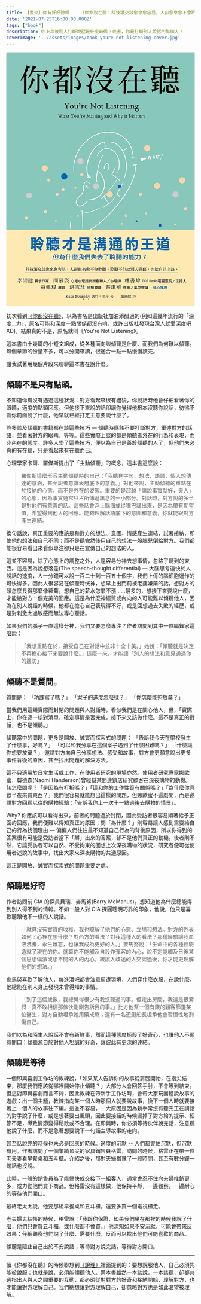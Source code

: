 ```yaml
---
title: 【書介】你有好好聽嗎 –– 《你都沒在聽：科技讓交談愈來愈容易，人卻愈來愈不會聆聽。聆聽不但給別人慰藉，也給自己出路》
date: '2021-07-25T16:00:00.000Z'
tags: ["book"]
description: 你上次被別人打斷說話是什麼時候？或者，你是打斷別人說話的那個人？
coverImage: '../assets/images/book-youre-not-listening-cover.jpg'
---
```


![《你都沒在聽》書封](../assets/images/book-youre-not-listening-cover.jpg)

初次看到[《你都沒在聽》](https://www.books.com.tw/products/0010870927)，以為書名是出版社加油添醋過的(例如這幾年流行的「深度...力」，原名可能和深度一點關係都沒有唷，或許出版社發現台灣人就愛深度吧XD)，結果真的不是，原名就叫《You're Not Listening》。

這本書由十幾篇的小短文組成，從各種面向談傾聽是什麼、而我們為何難以傾聽。每個章節的份量不多，可以分開來讀，很適合一點一點慢慢讀完。

讓我試著用幾個片段來聊聊這本書在說什麼。

## 傾聽不是只有點頭。

不知道你有沒有遇過這種狀況：對方看起來很有禮貌，你說話時他會仔細看著你的眼睛，適度的點頭回應，但他接下來說的話卻讓你覺得他根本沒聽你說話，彷彿不管你前面說了什麼，他早就已經打定主意要說什麼了。

許多談及傾聽的書籍都在談這些技巧 –– 傾聽時應該不要打斷對方，重述對方的話語，並看著對方的眼睛，等等。這些實際上談的都是傾聽者外在的行為和表現，而非內在的態度。許多人學了這些技巧，便以為自己是善於傾聽的人了，但他們未必真的有在聽，只是看起來有在聽而已。

心理學家卡爾．羅傑斯提出了「主動傾聽」的概念，這本書這麼說：

> 羅傑斯這麼形容主動傾聽時的自己：「我聽見字句、想法、語調、個人想傳達的意涵，甚至說者意識表層底下的意義。」對他來說，主動傾聽的重點在於接納的心態，而不是外在的姿態。重要的是超越「請說事實就好，夫人」的心態，因為事實通常只占所傳遞訊息的一小部分。對話時，對方說的多半是對他們有意義的話。這些話會浮上腦海或從嘴巴講出來，是因為帶有期望值，希望得到他人的回應。能夠理解話語底下的意圖和意義，你就能跟對方產生連結。

換句話說，真正重要的應該是和對方的想法、意圖、情感產生連結，試著接納，即使他的想法和自己不同；而不是聽完然後用自己的想法一股腦兒倒給對方。我們都能很容易看出來看似專注卻只是在宣傳自己的想法的人。

這並不容易，除了心態上的調整之外，人還容易分神去想事情，忽略了聽到的東西。這是因為說想落差(The speech-thought differential) –– 大腦思考遠快於人說話的速度，人一分鐘可以說一百二十到一百五十個字，我們上億的腦細胞運作的可快得多。因此人很容易在傾聽時恍神，想早上出門前被老婆嫌棄的話，想對方的頭怎麼長得那麼像蘿蔔，想自己的薪水怎麼不漲......最多的，想接下來要說什麼，才能給對方一個完美的回應。這是為什麼神經質或內向的人可能難以傾聽他人，因為在別人說話的時候，他都在擔心自己表現得不好，或是回想過去失敗的經歷，或是對刺激太過敏感而無法專心聽話。

如果我們的腦子一直這樣分神，我們又要怎麼專注？作者訪問到其中一位編舞家這麼說：

>「我想重點在於，接受自己在對話中並非十全十美。」她說：「傾聽就是決定不再擔心接下來要說什麼。」這麼一來，才能讓「別人的想法和意見通過你的邊防」

## 傾聽不是質問。

質問是：
「功課寫了嗎？」
「案子的進度怎麼樣？」
「你怎麼能夠放棄？」

當我們用這類實際而封閉的問題與人對話時，看似我們是在關心他人，但，「實際上，你在逐一核對清單，確定事情是否完成，接下來又該做什麼。這不是真正的對話，也不是傾聽。」

傾聽當中的問題，更多是開放、誠實而探索式的問題：
「告訴我今天在學校發生了什麼事，好嗎？」
「可以和我分享在這個案子遇到了什麼困難嗎？」
「什麼讓你想要放棄？」
邀請對方向自己分享想法、感受和故事，對方會更願意說出更多事件背後的原因，甚至找出問題的解決方法。

這不只適用於日常生活或工作，在使用者研究的現場亦然。使用者研究專家娜歐蜜．韓德森(Naomi Handerson)曾經幫某間連鎖店研究顧客在深夜購物的動機。該怎麼問呢？「是因為有打折嗎？」「這和你的工作性質有關係嗎？」「為什麼你喜歡半夜來買東西？」我們很容易就能想出這樣的問題，但娜歐蜜不這麼問，而是邀請對方回顧以往的購物經驗：「告訴我你上一次十一點過後去購物的情景」。

Why? 你應該可以看得出來，前者的問題過於封閉，因此受訪者很容易順著給予正面的回應，我們便難以得知真正的原因；問「為什麼？」則容易讓人感到需要給自己的行為找個理由 –– 偏偏人們往往最不知道自己行為的背後原因，所以你得到的答案很有可能是受訪者當下「掰」出來的答案，卻不是他們真正的動機。後者則不然，它讓受訪者可以自然、不受拘束的回想上次深夜購物的狀況，研究者便可從使用者述說的故事中，找出大家來深夜購物的共通原因。

這正是開放、誠實而探索式的問題重要之處。

## 傾聽是好奇

作者訪問前 CIA 的探員貝瑞．麥馬努(Barry McManus)，想知道他為什麼總能得到別人得不到的情報。不如一般人對 CIA 探圓聰明巧詐的印象，他說，他只是喜歡聽跟他不一樣的人說話。

> 「就算沒有實質的收穫，我也瞭解了他們的心態、立場和想法。對方的外表如何？心裡在想什麼？對西方的看法？對我這種人的看法？那種經驗讓我血液沸騰，永生難忘，也讓我成為更好的人。」麥馬努說：「生命中的各種經驗造就了現在的你。就算你不能觸及自殺炸彈客的內心，說不定能觸及日後某個思想偏激或想不開的人的內心。跟誤入歧途的人交談過後，你才能更理解他們的想法。」

麥馬努喜歡了解他人，每進酒吧都會注意周遭環境，人們穿什麼衣服，在說什麼。他總能在別人身上發現未曾得知的事情。

> 「到了這個歲數，我總覺得很少有我沒聽過的事。但走出房間，我還是很驚訝：真不敢相信那傢伙剛剛告訴我的事。」比方他幫一個有錢的顧客篩選某位醫生，對方自動坦承她用藥成癮；還有一名遊艇船長坦承他會習慣性地割傷自己。

我們以為和陌生人說話不會有新鮮事，然而這種態度扼殺了好奇心，也讓他人不願意開口；傾聽源自於對他人坦誠的好奇，讓彼此有更深的連結。

## 傾聽是等待

一個即興喜劇工作坊的教練說，「如果某人告訴你的故事從肩膀開始，在指尖結束，那麼我們應該從哪裡開始停止傾聽？」大部分人會回答手肘，不會等到結束。但這對即興喜劇而言不夠，因此教練在帶新手工作坊時，會帶大家玩團體說故事的遊戲：出一個主題，教練指向某一個人時那個人就要說故事，換下一個人時就要接著上一個人的故事往下編。這並不容易，一大原因是因為新手常沒有聽完正在講話的對手說了什麼，或是想著要出風頭，因此要接話的時候漏掉了對方給的提示、細節不足，導致情節變得鬆散或不合理。在即興時，你必須等待伙伴說完話，注意聽他說了什麼，而不是急著想要說下一句話主導故事的走向。

甚至話說完的時候也未必是回應的時候。適度的沉默 -- 人們都害怕沉默，但沉默有用。作者訪問了一個業績頂尖的家具銷售員格雷，訪問的時候，格雷正在帶一位老夫妻看早餐桌和五斗櫃。介紹之後，那對夫婦猶豫了一段時間，甚至有數分鐘一句話也沒說。

此時，一般的銷售員為了能儘快成交接下一組客人，通常會忍不住向夫婦推銷更多，或力勸他們買下商品。但格雷沒有這樣做，他保持平靜，一邊觀察，一邊耐心的等待他們開口。

最終老太太說，他要那組早餐桌和五斗櫃，還要多買一個電視櫃走。

老夫婦去結帳的時候，格雷說：「我跟你保證，如果我們坐在那裡的時候我說了什麼，他們只會買五斗櫃，或什麼都不會買。」他深知如果不安沉默，可能會帶來反效果；仔細觀察他們說了什麼、需要什麼，反而可以找出他們可能喜歡的商品。

傾聽是阻止自己出於不安說話；等待對方說完話，等待對方開口。

---

讀《你都沒在聽》的時候聯想到[《說理》](https://yishan.toys/book-doesnt-hurt-to-ask/)裡面提到的：要想說服他人，自己必須先能被說服；也就是說，必須能傾聽他人。兩本書雖然一本談說，一本談聽，卻都共通指出人與人之間重要的互動，都必須從對對方的好奇和接納開始，理解對方，也才能讓對方理解自己。我們總想讓對方理解自己，卻忽略對方也是如此渴望被理解。
